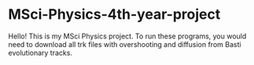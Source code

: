 # MSci-Physics-4th-year-project
Hello! This is my MSci Physics project. 
To run these programs, you would need to download all trk files with overshooting and diffusion from Basti evolutionary tracks. 
